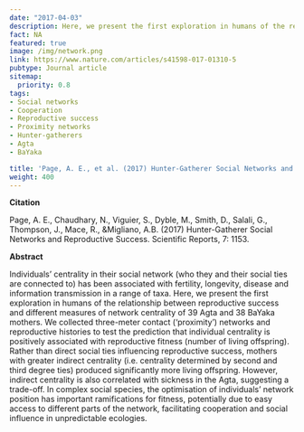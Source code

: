 ```yaml
---
date: "2017-04-03"
description: Here, we present the first exploration in humans of the relationship between reproductive success and different measures of network centrality of 39 Agta and 38 BaYaka mothers. 
fact: NA
featured: true
image: /img/network.png
link: https://www.nature.com/articles/s41598-017-01310-5 
pubtype: Journal article
sitemap:
  priority: 0.8
tags:
- Social networks
- Cooperation
- Reproductive success
- Proximity networks
- Hunter-gatherers
- Agta 
- BaYaka

title: 'Page, A. E., et al. (2017) Hunter-Gatherer Social Networks and Reproductive Success. Scientific Reports'
weight: 400
---
```

**Citation**

Page, A. E., Chaudhary, N., Viguier, S., Dyble, M., Smith, D., Salali, G., Thompson, J., Mace, R., &Migliano, A.B. (2017) Hunter-Gatherer Social Networks and Reproductive Success. Scientific Reports, 7: 1153.

**Abstract** 

Individuals’ centrality in their social network (who they and their social ties are connected to) has been associated with fertility, longevity, disease and information transmission in a range of taxa. Here, we present the first exploration in humans of the relationship between reproductive success and different measures of network centrality of 39 Agta and 38 BaYaka mothers. We collected three-meter contact (‘proximity’) networks and reproductive histories to test the prediction that individual centrality is positively associated with reproductive fitness (number of living offspring). Rather than direct social ties influencing reproductive success, mothers with greater indirect centrality (i.e. centrality determined by second and third degree ties) produced significantly more living offspring. However, indirect centrality is also correlated with sickness in the Agta, suggesting a trade-off. In complex social species, the optimisation of individuals’ network position has important ramifications for fitness, potentially due to easy access to different parts of the network, facilitating cooperation and social influence in unpredictable ecologies.